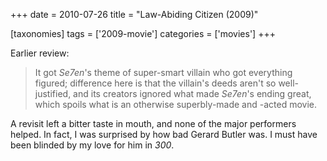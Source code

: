 +++
date = 2010-07-26
title = "Law-Abiding Citizen (2009)"

[taxonomies]
tags = ['2009-movie']
categories = ['movies']
+++

Earlier review:

> It got *Se7en*\'s theme of super-smart villain who got everything
> figured; difference here is that the villain\'s deeds aren\'t so
> well-justified, and its creators ignored what made *Se7en*\'s ending
> great, which spoils what is an otherwise superbly-made and -acted
> movie.

A revisit left a bitter taste in mouth, and none of the major performers
helped. In fact, I was surprised by how bad Gerard Butler was. I must
have been blinded by my love for him in *300*.
